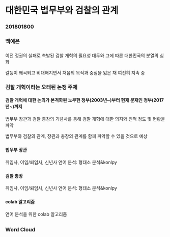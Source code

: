 # 대한민국 법무부와 검찰의 관계

### 201801800 
### 백예은
###
###
###
이전 정권의 실패로 촉발된 검찰 개혁의 필요성 대두와 그에 따른 대한민국의 분열의 심화

갈등이 왜곡되고 비대해지면서 처음의 목적과 중심을 잃은 채 여전히 지속 중
###
### 
### 
### 검찰 개혁이라는 오래된 논쟁 주제

#### 검찰 개혁에 대한 논의가 본격화된 노무현 정부(2003년~)부터 현재 문재인 정부(2017년~)까지

법무부 장관과 검찰 총장의 기념사를 통해 검찰 개혁에 대한 의지와 진척 정도 및 현황을 파악

법무부와 검찰의 관계, 장관과 총장의 관계를 함께 파악할 수 있을 것으로 예상
### 
### 
### 
### 
#### 법무부 장관
취임사, 이임/퇴임사, 신년사 언어 분석: 형태소 분석&konlpy
###
#### 검찰 총장
취임사, 이임/퇴임사, 신년사 언어 분석: 형태소 분석&konlpy
### 
#### colab 알고리즘
언어 분석을 위한 colab 알고리즘
##
### Word Cloud 
